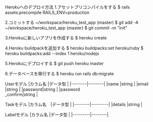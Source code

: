 Herokuへのデプロイ方法
1.アセットプリコンパイルをする
$ rails assets:precompile RAILS_ENV=production

2.コミットする
~/workspace/heroku_test_app (master) $ git add -A
~/workspace/heroku_test_app (master) $ git commit -m "init"

3.Herokuに新しいアプリを作成する
$ heroku create

4.Heroku buildpackを追加する
$ heroku buildpacks:set heroku/ruby
$ heroku buildpacks:add --index 1 heroku/nodejs

5.Herokuにデプロイする
$ git push heroku master

6.データベースを移行する
$ heroku run rails db:migrate

Userモデル
|カラム名  |データ型 |
|--------|--------|
|name    |string  |
|email   |string  |
|password|string  |
|password<br>
_confirm|string  |



Taskモデル
|カラム名　|データ型  |
|--------|---------|
|details |string   |




Labelモデル
|カラム名  |データ型  |
|---------|--------|



